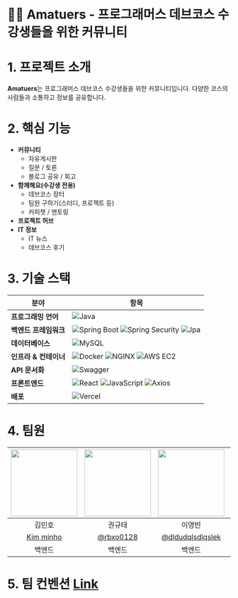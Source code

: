 # 🧑‍💻 Amatuers - 프로그래머스 데브코스 수강생들을 위한 커뮤니티

# 1. 프로젝트 소개
**Amatuers**는 프로그래머스 데브코스 수강생들을 위한 커뮤니티입니다. 다양한 코스의 사람들과 소통하고 정보를 공유합니다.

# 2. 핵심 기능
- **커뮤니티**
  - 자유게시판
  - 질문 / 토론
  - 블로그 공유 / 회고
- **함께해요(수강생 전용)**
  - 데브코스 장터
  - 팀원 구하기(스터디, 프로젝트 등)
  - 커피챗 / 멘토링
- **프로젝트 허브**
- **IT 정보**
  - IT 뉴스
  - 데브코스 후기

# 3. 기술 스택

| 분야               | 항목                                                                 |
|-------------------|---------------------------------------------------------------------|
| **프로그래밍 언어**    | ![Java](https://img.shields.io/badge/Java-000000.svg?&style=for-the-badge)                                                               |
| **백엔드 프레임워크**  | ![Spring Boot](https://img.shields.io/badge/springboot-6DB33F.svg?&style=for-the-badge&logo=springboot&logoColor=white) ![Spring Security](https://img.shields.io/badge/springsecurity-6DB33F.svg?&style=for-the-badge&logo=springsecurity&logoColor=white) ![Jpa](https://img.shields.io/badge/Jpa-000000.svg?&style=for-the-badge)      |
| **데이터베이스**       | ![MySQL](https://img.shields.io/badge/mysql-4479A1.svg?&style=for-the-badge&logo=mysql&logoColor=white)                                                                 |
| **인프라 & 컨테이너**    | ![Docker](https://img.shields.io/badge/docker-2496ED.svg?&style=for-the-badge&logo=docker&logoColor=white) ![NGINX](https://img.shields.io/badge/nginx-009639.svg?&style=for-the-badge&logo=nginx&logoColor=white)  ![AWS EC2](https://img.shields.io/badge/Awsec2-000000.svg?&style=for-the-badge)                       |
| **API 문서화**        | ![Swagger](https://img.shields.io/badge/swagger-85EA2D.svg?&style=for-the-badge&logo=swagger&logoColor=white)                                           |
| **프론트엔드**        | ![React](https://img.shields.io/badge/react-61DAFB.svg?&style=for-the-badge&logo=react&logoColor=white)  ![JavaScript](https://img.shields.io/badge/javascript-F7DF1E.svg?&style=for-the-badge&logo=javascript&logoColor=white)   ![Axios](https://img.shields.io/badge/axios-5A29E4.svg?&style=for-the-badge&logo=axios&logoColor=white)                                                      |
| **배포**             | ![Vercel](https://img.shields.io/badge/vercel-000000.svg?&style=for-the-badge&logo=vercel&logoColor=white)    

# 4. 팀원
|<img src="https://github.com/user-attachments/assets/da192400-eb03-4017-86b1-54a84d6ffd24" width=150px>|<img src="https://github.com/user-attachments/assets/4c3787a5-3629-4672-ad8e-e7be303efaf7" width=150px>|<img src="https://github.com/user-attachments/assets/ed28c2c0-c7b8-4253-b023-c28ee81a6a50" width=150px>|<img src="https://github.com/user-attachments/assets/f8cb7035-19fe-471b-8352-2d8c0edb5cbb" width=150px>|<img src="https://avatars.githubusercontent.com/s0ooo0k" width=150px>|<img src="https://github.com/user-attachments/assets/a75a43cd-c8d4-470e-b935-a2e923c00949" width=150px>|
|:------:|:------:|:-------:|:-------:|:-------:|:-------:|
|김민호|권규태|이영빈|김주엽|지현숙|조경혜|
|[Kim minho](https://github.com/klaus9267)|[@rbxo0128](https://github.com/rbxo0128)|[@dldudqlsdlqslek](https://github.com/dldudqlsdlqslek)|[@kjyy08](https://github.com/kjyy08)|[@s0ooo0k](https://github.com/s0ooo0k)|[[@shienka07](https://github.com/shienka07)|
|백엔드|백엔드|백엔드|백엔드|백엔드|백엔드|

# 5. 팀 컨벤션 [Link](https://github.com/prgrms-aibe-devcourse/AIBE1-FinalProject-Team01-BE/wiki/%EC%BB%A8%EB%B2%A4%EC%85%98)
